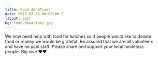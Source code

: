 ```yaml
---
title: Food donations
date: 2017-07-26 00:00:00 Z
layout: post
bg: food-donations.jpg
---
```


We now need help with food for lunches so if people would like to donate food or money we would be grateful. Be assured that we are all volunteers and have no paid staff.
Please share and support your local homeless people.
Big love ❤️❤️